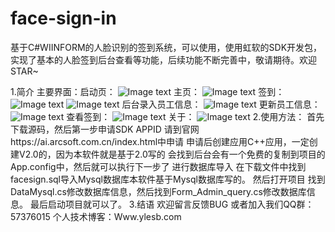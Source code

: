 # face-sign-in
基于C#WIINFORM的人脸识别的签到系统，可以使用，使用虹软的SDK开发包，实现了基本的人脸签到后台查看等功能，后续功能不断完善中，敬请期待。欢迎STAR~

1.简介
主要界面：启动页：
![Image text](https://github.com/xgc1210/face-sign-in/blob/master/img/qidong.png)
主页：
![Image text](https://github.com/xgc1210/face-sign-in/blob/master/img/zhuye.png)
签到：
![Image text](https://github.com/xgc1210/face-sign-in/blob/master/img/sign.png)
![Image text](https://github.com/xgc1210/face-sign-in/blob/master/img/sign2.png)
后台录入员工信息：
![Image text](https://github.com/xgc1210/face-sign-in/blob/master/img/insert.png)
更新员工信息：
![Image text](https://github.com/xgc1210/face-sign-in/blob/master/img/insert.png)
查看签到：
![Image text](https://github.com/xgc1210/face-sign-in/blob/master/img/query.png)
关于：
![Image text](https://github.com/xgc1210/face-sign-in/blob/master/img/about.png)
2.使用方法：
首先下载源码，然后第一步申请SDK APPID
请到官网https://ai.arcsoft.com.cn/index.html中申请
申请后创建应用C++应用，一定创建V2.0的，因为本软件就是基于2.0写的
会找到后台会有一个免费的复制到项目的App.config中，然后就可以执行下一步了
进行数据库导入
在下载文件中找到facesign.sql导入Mysql数据库本软件基于Mysql数据库写的。
然后打开项目
找到DataMysql.cs修改数据库信息，然后找到Form_Admin_query.cs修改数据库信息。
最后启动项目就可以了。
3.结语
欢迎留言反馈BUG
或者加入我们QQ群：57376015
个人技术博客：Www.ylesb.com
